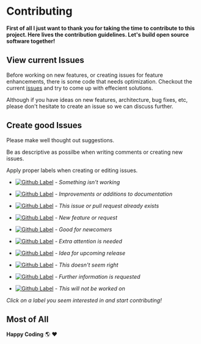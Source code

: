 # Contributing
**First of all I just want to thank you for taking the time to contribute to this project. Here lives the contribution guidelines. Let's build open source software together!**

## View current Issues
Before working on new features, or creating issues for feature enhancements, there is some code that needs optimization. Checkout the current [issues](https://google.com) and try to come up with effecient solutions.

Although if you have ideas on new features, architecture, bug fixes, etc, please don't hesitate to create an issue so we can discuss further.

## Create good Issues
Please make well thought out suggestions.

Be as descriptive as possilbe when writing comments or creating new issues.

Apply proper labels when creating or editing issues.

- [![Github Label](https://img.shields.io/static/v1?label=label&message=bug&color=d73a4a)](https://github.com/arakilian0/gulpify-cli/labels/bug) - *Something isn't working*

- [![Github Label](https://img.shields.io/static/v1?label=label&message=documentation&color=0075ca)](https://github.com/arakilian0/gulpify-cli/labels/documentation) - *Improvements or additions to documentation*

- [![Github Label](https://img.shields.io/static/v1?label=label&message=duplicate&color=cfd3d7)](https://github.com/arakilian0/gulpify-cli/labels/duplicate) - *This issue or pull request already exists*

- [![Github Label](https://img.shields.io/static/v1?label=label&message=enhancement&color=a2eeef)](https://github.com/arakilian0/gulpify-cli/labels/enhancement) - *New feature or request*

- [![Github Label](https://img.shields.io/static/v1?label=label&message=good-first-issue&color=7057ff)](https://github.com/arakilian0/gulpify-cli/labels/good-first-issue) - *Good for newcomers*

- [![Github Label](https://img.shields.io/static/v1?label=label&message=help-wanted&color=008672)](https://github.com/arakilian0/gulpify-cli/labels/help-wanted) - *Extra attention is needed*

- [![Github Label](https://img.shields.io/static/v1?label=label&message=idea&color=bfff59)](https://github.com/arakilian0/gulpify-cli/labels/idea) - *Idea for upcoming release*

- [![Github Label](https://img.shields.io/static/v1?label=label&message=invalid&color=e4e669)](https://github.com/arakilian0/gulpify-cli/labels/invalid) - *This doesn't seem right*

- [![Github Label](https://img.shields.io/static/v1?label=label&message=question&color=d876e3)](https://github.com/arakilian0/gulpify-cli/labels/question) - *Further information is requested*

- [![Github Label](https://img.shields.io/static/v1?label=label&message=wontfix&color=ffffff)](https://github.com/arakilian0/gulpify-cli/labels/wontfix) - *This will not be worked on*

*Click on a label you seem interested in and start contributing!*

## Most of All
**Happy Coding** :earth_americas: :heart:

